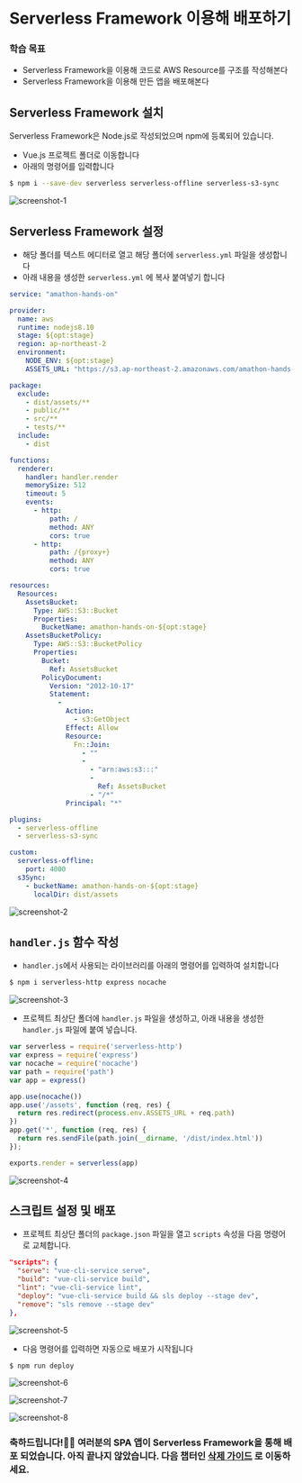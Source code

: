 # Serverless Framework 이용해 배포하기

### 학습 목표

- Serverless Framework을 이용해 코드로 AWS Resource를 구조를 작성해본다
- Serverless Framework을 이용해 만든 앱을 배포해본다



## Serverless Framework 설치

Serverless Framework은 Node.js로 작성되었으며 npm에 등록되어 있습니다.

- Vue.js 프로젝트 폴더로 이동합니다
- 아래의 명령어를 입력합니다

```bash
$ npm i --save-dev serverless serverless-offline serverless-s3-sync
```

![screenshot-1](./images/screenshot-1.png)

## Serverless Framework 설정

- 해당 폴더를 텍스트 에디터로 열고 해당 폴더에 `serverless.yml` 파일을 생성합니다
- 아래 내용을 생성한 `serverless.yml` 에 복사 붙여넣기 합니다

```yaml
service: "amathon-hands-on"

provider:
  name: aws
  runtime: nodejs8.10
  stage: ${opt:stage}
  region: ap-northeast-2
  environment:
    NODE_ENV: ${opt:stage}
    ASSETS_URL: "https://s3.ap-northeast-2.amazonaws.com/amathon-hands-on-${opt:stage}"

package:
  exclude:
    - dist/assets/**
    - public/**
    - src/**
    - tests/**
  include:
    - dist

functions:
  renderer:
    handler: handler.render
    memorySize: 512
    timeout: 5
    events:
      - http:
          path: /
          method: ANY
          cors: true
      - http:
          path: /{proxy+}
          method: ANY
          cors: true

resources:
  Resources:
    AssetsBucket:
      Type: AWS::S3::Bucket
      Properties:
        BucketName: amathon-hands-on-${opt:stage}
    AssetsBucketPolicy:
      Type: AWS::S3::BucketPolicy
      Properties:
        Bucket:
          Ref: AssetsBucket
        PolicyDocument:
          Version: "2012-10-17"
          Statement:
            -
              Action:
                - s3:GetObject
              Effect: Allow
              Resource:
                Fn::Join: 
                  - ""
                  - 
                    - "arn:aws:s3:::"
                    - 
                      Ref: AssetsBucket
                    - "/*"
              Principal: "*"

plugins:
  - serverless-offline
  - serverless-s3-sync

custom:
  serverless-offline:
    port: 4000
  s3Sync:
    - bucketName: amathon-hands-on-${opt:stage}
      localDir: dist/assets
```

![screenshot-2](./images/screenshot-2.png)

## `handler.js` 함수 작성

- `handler.js`에서 사용되는 라이브러리를 아래의 명령어를 입력하여 설치합니다

```bash
$ npm i serverless-http express nocache
```

![screenshot-3](./images/screenshot-3.png)

- 프로젝트 최상단 폴더에 `handler.js` 파일을 생성하고, 아래 내용을 생성한 `handler.js` 파일에 붙여 넣습니다.

```javascript
var serverless = require('serverless-http')
var express = require('express')
var nocache = require('nocache')
var path = require('path')
var app = express()

app.use(nocache())
app.use('/assets', function (req, res) {
  return res.redirect(process.env.ASSETS_URL + req.path)
})
app.get('*', function (req, res) {
  return res.sendFile(path.join(__dirname, '/dist/index.html'))
});

exports.render = serverless(app)
```

![screenshot-4](./images/screenshot-4.png)

## 스크립트 설정 및 배포

- 프로젝트 최상단 폴더의 `package.json` 파일을 열고 `scripts` 속성을 다음 명령어로 교체합니다.

``` json
"scripts": {
  "serve": "vue-cli-service serve",
  "build": "vue-cli-service build",
  "lint": "vue-cli-service lint",
  "deploy": "vue-cli-service build && sls deploy --stage dev",
  "remove": "sls remove --stage dev"
},
```

![screenshot-5](./images/screenshot-5.png)

- 다음 명령어를 입력하면 자동으로 배포가 시작됩니다

```bash
$ npm run deploy
```

![screenshot-6](./images/screenshot-6.png)

![screenshot-7](./images/screenshot-7.png)

![screenshot-8](./images/screenshot-8.png)

### 축하드립니다!🎉🎉 여러분의 SPA 앱이 Serverless Framework을 통해 배포 되었습니다. 아직 끝나지 않았습니다. 다음 챕터인 [삭제 가이드](../6_delete) 로 이동하세요.